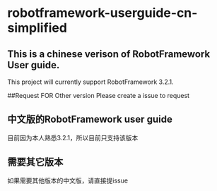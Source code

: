 # robotframework-userguide-cn-simplified

## This is a chinese verison of RobotFramework User guide.
This project will currently support RobotFramework 3.2.1. 

##Request FOR Other version
Please create a issue to request

## 中文版的RobotFramework user guide
目前因为本人熟悉3.2.1，所以目前只支持该版本

## 需要其它版本
如果需要其他版本的中文版，请直接提issue

